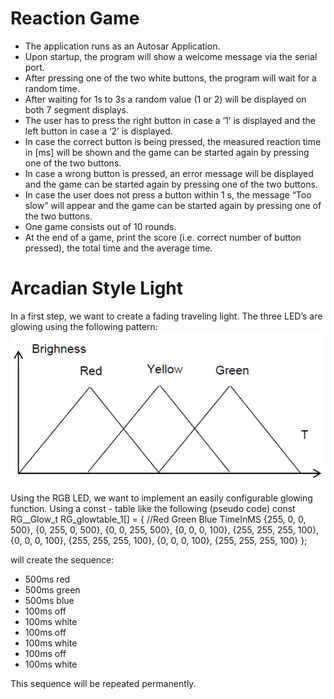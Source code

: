 # Reaction Game
- The application runs as an Autosar Application.
- Upon startup, the program will show a welcome message via the serial port.
- After pressing one of the two white buttons, the program will wait for a random time.
- After waiting for 1s to 3s a random value (1 or 2) will be displayed on both 7 segment displays.
- The user has to press the right button in case a ‘1’ is displayed and the left button in case a ‘2’ is displayed.
- In case the correct button is being pressed, the measured reaction time in [ms] will be shown and the game can be started again by pressing one of the two buttons.
- In case a wrong button is pressed, an error message will be displayed and the game can be started again by pressing one of the two buttons.
- In case the user does not press a button within 1 s, the message “Too slow” will appear and the game can be started again by pressing one of the two buttons.
- One game consists out of 10 rounds.
- At the end of a game, print the score (i.e. correct number of button pressed), the total time and the average time.

# Arcadian Style Light
In a first step, we want to create a fading traveling light. The three LED’s are glowing using the following pattern:
![Arcadian Light Pattern](/ReactionGame/Images/arcadian.png)

Using the RGB LED, we want to implement an easily configurable glowing function. Using a const - table like the following (pseudo code)
const RG__Glow_t RG_glowtable_1[] = {
//Red Green Blue TimeInMS
{255, 0, 0, 500},
{0, 255, 0, 500},
{0, 0, 255, 500},
{0, 0, 0, 100},
{255, 255, 255, 100},
{0, 0, 0, 100},
{255, 255, 255, 100},
{0, 0, 0, 100},
{255, 255, 255, 100}
};

will create the sequence:
- 500ms red
- 500ms green
- 500ms blue
- 100ms off
- 100ms white
- 100ms off
- 100ms white
- 100ms off
- 100ms white

This sequence will be repeated permanently.
